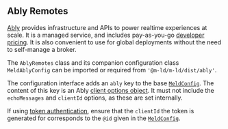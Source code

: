 ## Ably Remotes
[Ably](https://www.ably.io/) provides infrastructure and APIs to power realtime
experiences at scale. It is a managed service, and includes pay-as-you-go
[developer pricing](https://www.ably.io/pricing). It is also convenient to use
for global deployments without the need to self-manage a broker.

The `AblyRemotes` class and its companion configuration class `MeldAblyConfig`
can be imported or required from `'@m-ld/m-ld/dist/ably'`.

The configuration interface adds an `ably` key to the base
[`MeldConfig`](interfaces/meldconfig.html). The content of this key is an Ably
[client options
object](https://www.ably.io/documentation/realtime/usage#client-options). It
must not include the `echoMessages` and `clientId` options, as these are set
internally.

If using [token
authentication](https://www.ably.io/documentation/core-features/authentication#token-authentication),
ensure that the `clientId` the token is generated for corresponds to the `@id`
given in the [`MeldConfig`](interfaces/meldconfig.html).